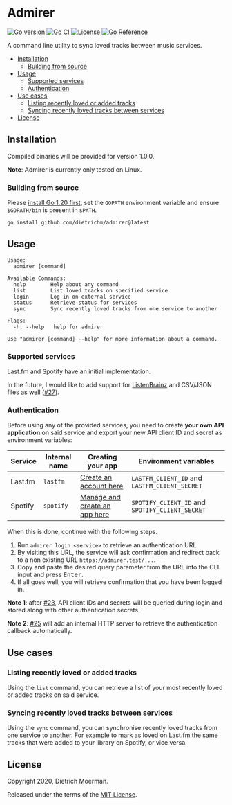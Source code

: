 # Admirer

[![Go version](https://img.shields.io/github/go-mod/go-version/dietrichm/admirer)](go.mod)
[![Go CI](https://github.com/dietrichm/admirer/actions/workflows/go.yml/badge.svg)](https://github.com/dietrichm/admirer/actions/workflows/go.yml)
[![License](https://img.shields.io/github/license/dietrichm/admirer)](LICENSE)
[![Go Reference](https://pkg.go.dev/badge/github.com/dietrichm/admirer.svg)](https://pkg.go.dev/github.com/dietrichm/admirer)

A command line utility to sync loved tracks between music services.

<!-- START doctoc generated TOC please keep comment here to allow auto update -->
<!-- DON'T EDIT THIS SECTION, INSTEAD RE-RUN doctoc TO UPDATE -->

- [Installation](#installation)
  - [Building from source](#building-from-source)
- [Usage](#usage)
  - [Supported services](#supported-services)
  - [Authentication](#authentication)
- [Use cases](#use-cases)
  - [Listing recently loved or added tracks](#listing-recently-loved-or-added-tracks)
  - [Syncing recently loved tracks between services](#syncing-recently-loved-tracks-between-services)
- [License](#license)

<!-- END doctoc generated TOC please keep comment here to allow auto update -->

## Installation

Compiled binaries will be provided for version 1.0.0.

**Note**: Admirer is currently only tested on Linux.

### Building from source

Please [install Go 1.20 first](https://golang.org/doc/install), set the `GOPATH` environment variable and ensure `$GOPATH/bin` is present in `$PATH`.

```sh
go install github.com/dietrichm/admirer@latest
```

## Usage

```
Usage:
  admirer [command]

Available Commands:
  help        Help about any command
  list        List loved tracks on specified service
  login       Log in on external service
  status      Retrieve status for services
  sync        Sync recently loved tracks from one service to another

Flags:
  -h, --help   help for admirer

Use "admirer [command] --help" for more information about a command.
```

### Supported services

Last.fm and Spotify have an initial implementation.

In the future, I would like to add support for [ListenBrainz](https://listenbrainz.org/) and CSV/JSON files as well ([#27](https://github.com/dietrichm/admirer/issues/27)).

### Authentication

Before using any of the provided services, you need to create **your own API application** on said service and export your new API client ID and secret as environment variables:

| Service | Internal name | Creating your app | Environment variables |
| ------- | ------------- | ----------------- | --------------------- |
| Last.fm | `lastfm` | [Create an account here](https://www.last.fm/api/account/create) | `LASTFM_CLIENT_ID` and `LASTFM_CLIENT_SECRET` |
| Spotify | `spotify` | [Manage and create an app here](https://developer.spotify.com/dashboard/applications) | `SPOTIFY_CLIENT_ID` and `SPOTIFY_CLIENT_SECRET` |

When this is done, continue with the following steps.

1. Run `admirer login <service>` to retrieve an authentication URL.
1. By visiting this URL, the service will ask confirmation and redirect back to a non existing URL `https://admirer.test/...`.
1. Copy and paste the desired query parameter from the URL into the CLI input and press <kbd>Enter</kbd>.
1. If all goes well, you will retrieve confirmation that you have been logged in.

**Note 1**: after [#23](https://github.com/dietrichm/admirer/issues/23), API client IDs and secrets will be queried during login and stored along with other authentication secrets.

**Note 2**: [#25](https://github.com/dietrichm/admirer/issues/25) will add an internal HTTP server to retrieve the authentication callback automatically.

## Use cases

### Listing recently loved or added tracks

Using the `list` command, you can retrieve a list of your most recently loved or added tracks on said service.

### Syncing recently loved tracks between services

Using the `sync` command, you can synchronise recently loved tracks from one service to another.
For example to mark as loved on Last.fm the same tracks that were added to your library on Spotify, or vice versa.

## License

Copyright 2020, Dietrich Moerman.

Released under the terms of the [MIT License](LICENSE).
